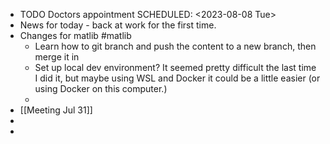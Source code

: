 - TODO Doctors appointment
  SCHEDULED: <2023-08-08 Tue>
- News for today - back at work for the first time.
- Changes for matlib #matlib
	- Learn how to git branch and push the content to a new branch, then merge it in
	- Set up local dev environment? It seemed pretty difficult the last time I did it, but maybe using WSL and Docker it could be a little easier (or using Docker on this computer.)
	-
- [[Meeting Jul 31]]
-
-
